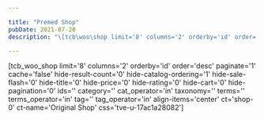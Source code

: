 ```yaml
---

title: "Premed Shop"
pubDate: 2021-07-20
description: "\[tcb\woo\shop limit='8' columns='2' orderby='id' order='desc' paginate='1' cache='false' hideresultcount='0' hidecatalogordering='1' hidesaleflash='0' hid"

---
```



\[tcb\_woo\_shop limit='8' columns='2' orderby='id' order='desc' paginate='1' cache='false' hide-result-count='0' hide-catalog-ordering='1' hide-sale-flash='0' hide-title='0' hide-price='0' hide-rating='0' hide-cart='0' hide-pagination='0' ids='' category='' cat\_operator='in' taxonomy='' terms='' terms\_operator='in' tag='' tag\_operator='in' align-items='center' ct='shop-0' ct-name='Original Shop' css='tve-u-17ac1a28082'\]
